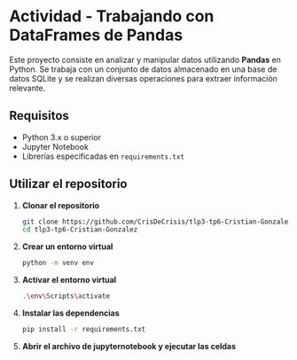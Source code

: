 # Actividad - Trabajando con DataFrames de Pandas

Este proyecto consiste en analizar y manipular datos utilizando **Pandas** en Python. Se trabaja con un conjunto de datos almacenado en una base de datos SQLite y se realizan diversas operaciones para extraer información relevante.

## Requisitos

- Python 3.x o superior
- Jupyter Notebook
- Librerías especificadas en `requirements.txt`

## Utilizar el repositorio

1. **Clonar el repositorio**

   ```bash
   git clone https://github.com/CrisDeCrisis/tlp3-tp6-Cristian-Gonzalez.git
   cd tlp3-tp6-Cristian-Gonzalez
   ```

2. **Crear un entorno virtual**

   ```bash
   python -m venv env
   ```

3. **Activar el entorno virtual**

   ```bash
   .\env\Scripts\activate
   ```

4. **Instalar las dependencias**

   ```bash
   pip install -r requirements.txt
   ```

5. **Abrir el archivo de jupyternotebook y ejecutar las celdas**
